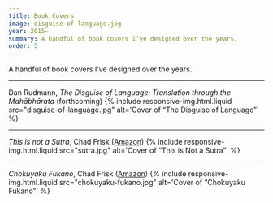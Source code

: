 ```yaml
---
title: Book Covers
image: disguise-of-language.jpg
year: 2015–
summary: A handful of book covers I’ve designed over the years.
order: 5
---
```


A handful of book covers I’ve designed over the years.

---

Dan Rudmann, *The Disguise of Language: Translation through the Mahābhārata* (forthcoming)
{% include responsive-img.html.liquid src="disguise-of-language.jpg" alt='Cover of “The Disguise of Language”' %}

---

*This is not a Sutra*, Chad Frisk ([Amazon](https://www.amazon.com/This-Not-Sutra-Meditation-Thinkers-ebook/dp/B01H6C8VOG))
{% include responsive-img.html.liquid src="sutra.jpg" alt='Cover of “This is Not a Sutra”' %}

---

*Chokuyaku Fukano*, Chad Frisk ([Amazon](https://www.amazon.in/chokuyaku-fukano-kyoshi-nihon-Japanese-ebook/dp/B00UISHRMS))
{% include responsive-img.html.liquid src="chokuyaku-fukano.jpg" alt='Cover of “Chokuyaku Fukano”' %}
